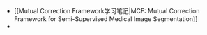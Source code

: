 - [[Mutual Correction Framework学习笔记|MCF: Mutual Correction Framework for Semi-Supervised Medical Image Segmentation]]
- 